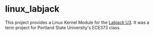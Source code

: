 linux_labjack
=============


This project provides a Linux Kernel Module for the [Labjack U3](http://labjack.com/u3). It was a term project for Portland State University's ECE373 class.
